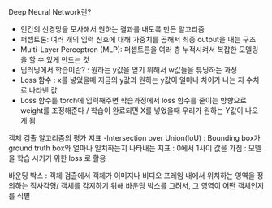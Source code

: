 Deep Neural Network란?
- 인간의 신경망을 모사해서 원하는 결과를 내도록 만든 알고리즘
- 퍼셉트론: 여러 개의 입력 신호에 대해 가중치를 곱해서 최종 output을 내는 구조
- Multi-Layer Perceptron (MLP): 퍼셉트론을 여러 층 누적시켜서 복잡한 모델링을 할 수 있게 만드는 것
- 딥러닝에서 학습이란? : 원하는 y값을 얻기 위해서 w값들을 튜닝하는 과정
- Loss 함수 : x를 넣었을때 지금의 y값과 원하는 y값이 얼마나 차이가 나는 지 수치로 나타낸 값
- Loss 함수를 torch에 입력해주면 학습과정에서 loss 함수를 줄이는 방향으로 weight를 조정해준다 / 학습이 완료되면 X를 넣었을때 우리가 원하는 Y값이 나오게 됨

객체 검출 알고리즘의 평가 지표
-Intersection over Union(IoU)
 : Bounding box가 ground truth box와 얼마나 일치하는지 나타내는 지표
 : 0에서 1사이 값을 가짐
 : 모델을 학습 시키기 위한 loss 로 활용

 바운딩 박스
 : 객체 검출에서 객체가 이미지나 비디오 프레임 내에서 위치하는 영역을 정의하는 직사각형/ 객체를 감지하기 위해 바운딩 박스를 그려서, 그 영역이 어떤 객체인지를 식별 